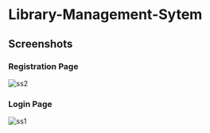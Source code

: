 # Library-Management-Sytem


## Screenshots

### Registration Page

![ss2](https://user-images.githubusercontent.com/43826578/64635170-aaba0000-d41c-11e9-9ce9-3281b08dbfd6.PNG)

### Login Page

![ss1](https://user-images.githubusercontent.com/43826578/64634707-86a9ef00-d41b-11e9-945b-b1ef2f8a23ce.PNG)


